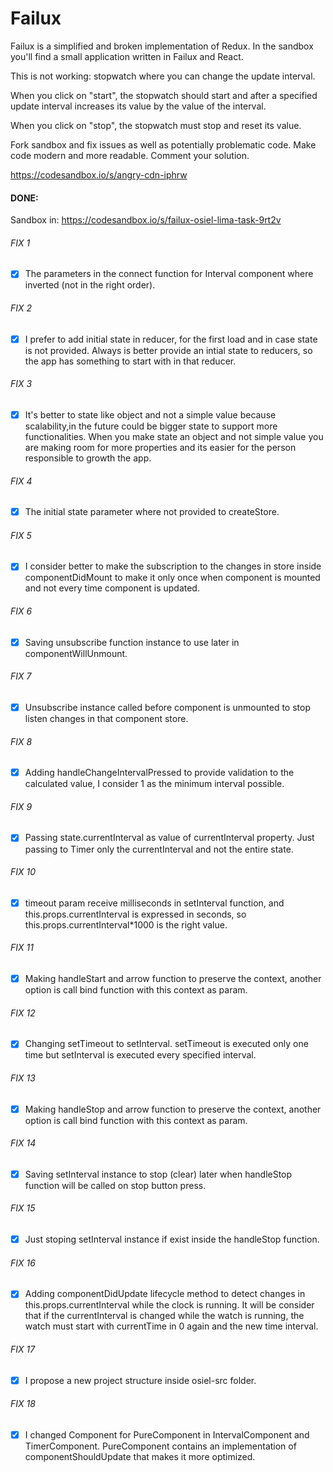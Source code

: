 # Failux

Failux is a simplified and broken implementation of Redux.
In the sandbox you'll find a small application written in Failux
and React.

This is not working: stopwatch where you can change the update
interval.

When you click on "start", the stopwatch should start and after
a specified update interval increases its value by the value of
the interval.

When you click on "stop", the stopwatch must stop and reset its
value. 

Fork sandbox and fix issues as well as potentially
problematic code. Make code modern and more readable. 
Comment your solution.

https://codesandbox.io/s/angry-cdn-iphrw

#### DONE: 
Sandbox in: https://codesandbox.io/s/failux-osiel-lima-task-9rt2v

###### FIX 1
- [x] The parameters in the connect function for Interval component where inverted (not in the right order).

###### FIX 2
- [x] I prefer to add initial state in reducer, for the first load and in case state is not provided. Always is better provide an intial state to reducers, so the app has something to start with in that reducer.

###### FIX 3
- [x] It's better to state like object and not a simple value because scalability,in the future could be bigger state to support more functionalities. When you make state an object and not simple value you are making room for more properties and its easier for the person responsible to growth the app.

###### FIX 4
- [x] The initial state parameter where not provided to createStore.

###### FIX 5
- [x] I consider better to make the subscription to the changes in store inside componentDidMount to make it only once when component is mounted and not every time component is updated.

###### FIX 6
- [x] Saving unsubscribe function instance to use later in componentWillUnmount.

###### FIX 7
- [x] Unsubscribe instance called before component is unmounted to stop listen changes in that component store.

###### FIX 8
- [x] Adding handleChangeIntervalPressed to provide validation to the calculated value, I consider 1 as the minimum interval possible.

###### FIX 9
- [x] Passing state.currentInterval as value of currentInterval property. Just passing to Timer only the currentInterval and not the entire state.

###### FIX 10
- [x] timeout param receive milliseconds in setInterval function, and this.props.currentInterval is expressed in seconds, so this.props.currentInterval*1000 is the right value.

###### FIX 11
- [x] Making handleStart and arrow function to preserve the context, another option is call bind function with this context as param.

###### FIX 12
- [x] Changing setTimeout to setInterval. setTimeout is executed only one time but setInterval is executed every specified interval.

###### FIX 13
- [x] Making handleStop and arrow function to preserve the context, another option is call bind function with this context as param.

###### FIX 14
- [x] Saving setInterval instance to stop (clear) later when handleStop function will be called on stop button press.

###### FIX 15
- [x] Just stoping setInterval instance if exist inside the handleStop function.

###### FIX 16
- [x] Adding componentDidUpdate lifecycle method to detect changes in  this.props.currentInterval while the clock is running. It will be consider that if the currentInterval is changed while the watch is running, the watch must start with currentTime in 0 again and the new time interval.

###### FIX 17
- [x] I propose a new project structure inside osiel-src folder.

###### FIX 18
- [x] I changed Component for PureComponent in IntervalComponent and TimerComponent. PureComponent contains an implementation of componentShouldUpdate that makes it more optimized.

 